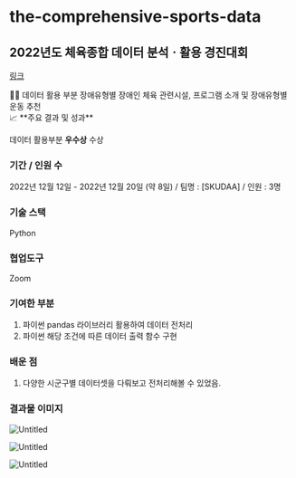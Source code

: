 # the-comprehensive-sports-data

## 2022년도 체육종합 데이터 분석ㆍ활용 경진대회

[링크](https://kspo.or.kr/kspo/bbs/B0000099/view.do?nttId=60750&menuNo=200435&pageIndex=1)

<aside>
🤸‍♀️ 데이터 활용 부분 
장애유형별 장애인 체육 관련시설, 프로그램 소개 및 장애유형별 운동 추천

</aside>

<aside>
📈 **주요 결과 및 성과**

데이터 활용부분 **우수상** 수상 

</aside>

### 기간 / 인원 수

2022년 12월 12일 - 2022년 12월 20일 (약 8일) / 팀명 : [SKUDAA] / 인원 : 3명 

### 기술 스택

Python 

### 협업도구

Zoom

### 기여한 부분

1. 파이썬 pandas 라이브러리 활용하여 데이터 전처리
2. 파이썬 해당 조건에 따른 데이터 출력 함수 구현

### 배운 점

1. 다양한 시군구별 데이터셋을 다뤄보고 전처리해볼 수 있었음.

### 결과물 이미지

![Untitled](https://s3-us-west-2.amazonaws.com/secure.notion-static.com/e1653703-11dd-489c-9898-d055e02180b2/Untitled.png)

![Untitled](https://s3-us-west-2.amazonaws.com/secure.notion-static.com/48da1c62-fa77-48f7-85e2-ec6618b719c0/Untitled.png)

![Untitled](https://s3-us-west-2.amazonaws.com/secure.notion-static.com/48da1c62-fa77-48f7-85e2-ec6618b719c0/Untitled.png)
